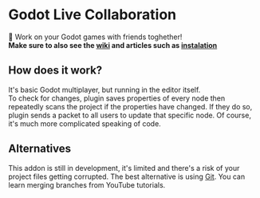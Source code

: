 # Godot Live Collaboration
📡 Work on your Godot games with friends toghether!  
**Make sure to also see the [wiki](https://github.com/Wolfyxon/godot-live-collaboration/wiki) and articles such as [instalation](https://github.com/Wolfyxon/godot-live-collaboration/wiki/Instalation)**

## How does it work?
It's basic Godot multiplayer, but running in the editor itself.  
To check for changes, plugin saves properties of every node then repeatedly scans the project if the properties have changed.
If they do so, plugin sends a packet to all users to update that specific node. Of course, it's much more complicated speaking of code.


## Alternatives
This addon is still in development, it's limited and there's a risk of your project files getting corrupted. The best alternative is using [Git](https://git-scm.com/). You can learn merging branches from YouTube tutorials.
